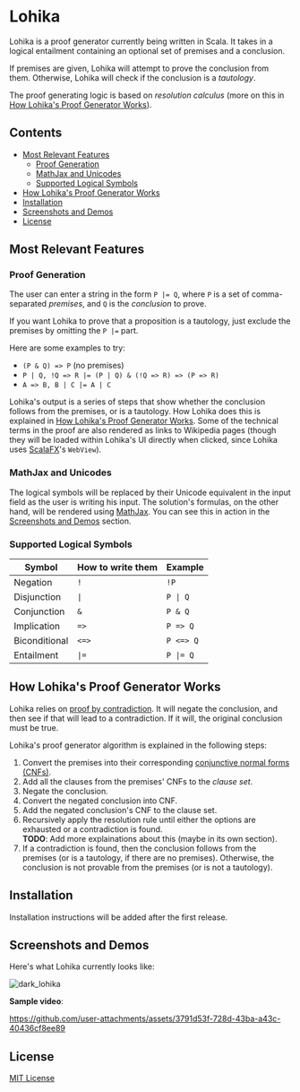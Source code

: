 # Lohika

Lohika is a proof generator currently being written in Scala. It takes in a logical entailment containing
an optional set of premises and a conclusion.

If premises are given, Lohika will attempt to prove the conclusion from them.
Otherwise, Lohika will check if the conclusion is a _tautology_.

The proof generating logic is based on _resolution calculus_ (more on this
in [How Lohika's Proof Generator Works](#how-lohikas-proof-generator-works)).

## Contents

- [Most Relevant Features](#most-relevant-features)
    - [Proof Generation](#proof-generation)
    - [MathJax and Unicodes](#mathjax-and-unicodes)
    - [Supported Logical Symbols](#supported-logical-symbols)
- [How Lohika's Proof Generator Works](#how-lohikas-proof-generator-works)
- [Installation](#installation)
- [Screenshots and Demos](#screenshots-and-demos)
- [License](#license)

## Most Relevant Features

### Proof Generation

The user can enter a string in the form `P |= Q`, where `P` is
a set of comma-separated _premises_, and `Q` is the _conclusion_ to prove.

If you want Lohika to prove that a proposition is a tautology, just exclude the premises
by omitting the `P |=` part.

Here are some examples to try:

* `(P & Q) => P` (no premises)
* `P | Q, !Q => R |= (P | Q) & (!Q => R) => (P => R)`
* `A => B, B | C |= A | C`

Lohika's output is a series of steps that show whether the conclusion follows from the
premises, or is a tautology. How Lohika does this is explained
in [How Lohika's Proof Generator Works](#how-lohikas-proof-generator-works). Some of the technical terms in the proof
are also rendered as links to Wikipedia pages (though they will be loaded within Lohika's UI directly when clicked, since
Lohika uses [ScalaFX](https://github.com/scalafx/scalafx)'s `WebView`). 

### MathJax and Unicodes

The logical symbols will be replaced by their Unicode equivalent in the input field as the user is writing
his input. The solution's formulas, on the other hand, will be rendered using [MathJax](https://www.mathjax.org/). You
can see this in action in the [Screenshots and Demos](#screenshots-and-demos) section.

### Supported Logical Symbols

| Symbol        | How to write them | Example   |
|---------------|-------------------|-----------|
| Negation      | `!`               | `!P`      |
| Disjunction   | `\|`              | `P \| Q`  |
| Conjunction   | `&`               | `P & Q`   |
| Implication   | `=>`              | `P => Q`  |
| Biconditional | `<=>`             | `P <=> Q` |
| Entailment    | `\|=`             | `P \|= Q` |

## How Lohika's Proof Generator Works

Lohika relies on [proof by contradiction](https://en.wikipedia.org/wiki/Proof_by_contradiction). It will
negate the conclusion, and then see if that will lead to a contradiction. If it will, the original conclusion
must be true.

Lohika's proof generator algorithm is explained in the following steps:

1. Convert the premises into their
   corresponding [conjunctive normal forms (CNFs)](https://en.wikipedia.org/wiki/Conjunctive_normal_form).
1. Add all the clauses from the premises' CNFs to the _clause set_.
1. Negate the conclusion.
1. Convert the negated conclusion into CNF.
1. Add the negated conclusion's CNF to the clause set.
1. Recursively apply the resolution rule until either the options are exhausted or a contradiction is found.
   <br>**TODO**: Add more explainations about this (maybe in its own section).
1. If a contradiction is found, then the conclusion follows from the premises (or is a tautology, if there are
   no premises). Otherwise, the conclusion is not provable from the premises (or is not a tautology).

## Installation

Installation instructions will be added after the first release.

## Screenshots and Demos

Here's what Lohika currently looks like:

![dark_lohika](https://github.com/user-attachments/assets/d7560727-dbc2-4617-bcd9-5ad91fcd8f8d)

**Sample video**:

https://github.com/user-attachments/assets/3791d53f-728d-43ba-a43c-40436cf8ee89

## License

[MIT License](LICENSE)
